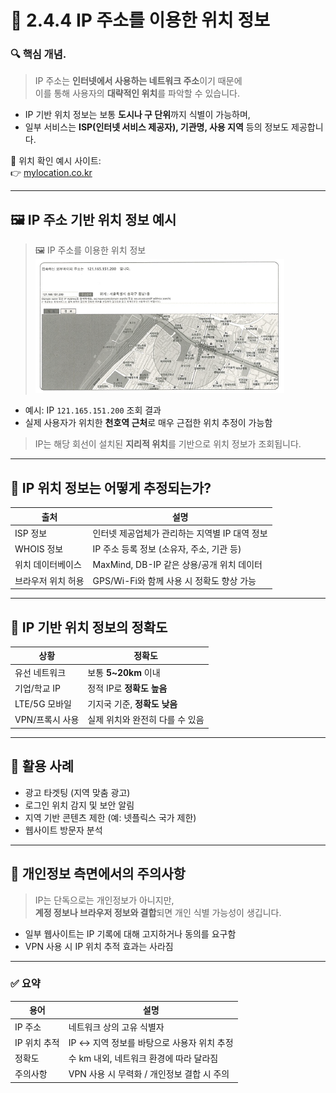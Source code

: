 # 📘 2.4.4 IP 주소를 이용한 위치 정보

### 🔍 핵심 개념.

> IP 주소는 **인터넷에서 사용하는 네트워크 주소**이기 때문에  
> 이를 통해 사용자의 **대략적인 위치**를 파악할 수 있습니다.

- IP 기반 위치 정보는 보통 **도시나 구 단위**까지 식별이 가능하며,  
- 일부 서비스는 **ISP(인터넷 서비스 제공자), 기관명, 사용 지역** 등의 정보도 제공합니다.

📌 위치 확인 예시 사이트:  
👉 [mylocation.co.kr](https://mylocation.co.kr/)

---

## 🖼️ IP 주소 기반 위치 정보 예시

> 🖼️ IP 주소를 이용한 위치 정보  
> ![IP 위치 정보](images/kjm_IP%20주소를%20이용한%20위치%20정보.png)

- 예시: IP `121.165.151.200` 조회 결과  
- 실제 사용자가 위치한 **천호역 근처**로 매우 근접한 위치 추정이 가능함

> IP는 해당 회선이 설치된 **지리적 위치**를 기반으로 위치 정보가 조회됩니다.

---

## 🔹 IP 위치 정보는 어떻게 추정되는가?

| 출처 | 설명 |
|------|------|
| ISP 정보 | 인터넷 제공업체가 관리하는 지역별 IP 대역 정보 |
| WHOIS 정보 | IP 주소 등록 정보 (소유자, 주소, 기관 등) |
| 위치 데이터베이스 | MaxMind, DB-IP 같은 상용/공개 위치 데이터 |
| 브라우저 위치 허용 | GPS/Wi-Fi와 함께 사용 시 정확도 향상 가능 |

---

## 🔹 IP 기반 위치 정보의 정확도

| 상황 | 정확도 |
|------|--------|
| 유선 네트워크 | 보통 **5~20km** 이내 |
| 기업/학교 IP | 정적 IP로 **정확도 높음** |
| LTE/5G 모바일 | 기지국 기준, **정확도 낮음** |
| VPN/프록시 사용 | 실제 위치와 완전히 다를 수 있음 |

---

## 🔹 활용 사례

- 광고 타겟팅 (지역 맞춤 광고)
- 로그인 위치 감지 및 보안 알림
- 지역 기반 콘텐츠 제한 (예: 넷플릭스 국가 제한)
- 웹사이트 방문자 분석

---

## 🔐 개인정보 측면에서의 주의사항

> IP는 단독으로는 개인정보가 아니지만,  
> **계정 정보나 브라우저 정보와 결합**되면 개인 식별 가능성이 생깁니다.

- 일부 웹사이트는 IP 기록에 대해 고지하거나 동의를 요구함
- VPN 사용 시 IP 위치 추적 효과는 사라짐

---

### ✅ 요약

| 용어 | 설명 |
|------|------|
| IP 주소 | 네트워크 상의 고유 식별자 |
| IP 위치 추적 | IP ↔ 지역 정보를 바탕으로 사용자 위치 추정 |
| 정확도 | 수 km 내외, 네트워크 환경에 따라 달라짐 |
| 주의사항 | VPN 사용 시 무력화 / 개인정보 결합 시 주의 |
